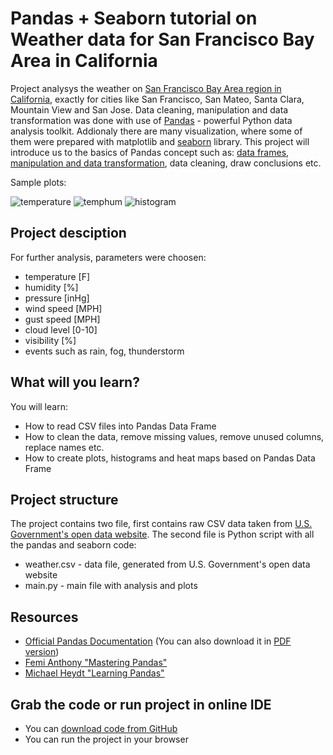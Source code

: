 # Pandas + Seaborn tutorial on Weather data for San Francisco Bay Area in California

Project analysys the weather on [San Francisco Bay Area region in California](https://en.wikipedia.org/wiki/San_Francisco_Bay_Area), exactly for cities like San Francisco, San Mateo, Santa Clara, Mountain View and San Jose.
Data cleaning, manipulation and data transformation was done with use of [Pandas](http://pandas.pydata.org/) - powerful Python data analysis toolkit. 
Addionaly there are many visualization, where some of them were prepared with matplotlib and [seaborn](https://seaborn.pydata.org/) library.
This project will introduce us to the basics of Pandas concept such as: [data frames](http://pandas.pydata.org/pandas-docs/stable/generated/pandas.DataFrame.html), [manipulation and data transformation](https://www.analyticsvidhya.com/blog/2016/01/12-pandas-techniques-python-data-manipulation/), data cleaning, draw conclusions etc.



Sample plots:

![temperature](https://user-images.githubusercontent.com/11740059/27057008-8975a544-4fca-11e7-8f7c-33091ed7f21e.jpg)
![temphum](https://user-images.githubusercontent.com/11740059/27057007-896ecd6e-4fca-11e7-91b6-88b25cc4baa9.jpg)
![histogram](https://user-images.githubusercontent.com/11740059/27057006-89682f5e-4fca-11e7-983c-3c792115946b.jpg)

## Project desciption

For further analysis, parameters were choosen:
* temperature [F]
* humidity [%]
* pressure [inHg]
* wind speed [MPH]
* gust speed [MPH]
* cloud level [0-10]
* visibility [%]
* events such as rain, fog, thunderstorm

## What will you learn?


You will learn:

* How to read CSV files into Pandas Data Frame
* How to clean the data, remove missing values, remove unused columns, replace names etc.
* How to create plots, histograms and heat maps based on Pandas Data Frame

## Project structure

The project contains two file, first contains raw CSV data taken from [U.S. Government's open data website](https://www.data.gov/). 
The second file is Python script with all the pandas and seaborn code:
* weather.csv - data file, generated from U.S. Government's open data website
* main.py - main file with analysis and plots

## Resources

* [Official Pandas Documentation](http://pandas.pydata.org/pandas-docs/stable/)
 (You can also download it in [PDF version](http://pandas.pydata.org/pandas-docs/stable/pandas.pdf))
* [Femi Anthony "Mastering Pandas"](https://www.packtpub.com/big-data-and-business-intelligence/mastering-pandas)
* [Michael Heydt "Learning Pandas"](https://www.amazon.com/Learning-Pandas-Python-Discovery-Analysis/dp/1783985127)

## Grab the code or run project in online IDE
* You can [download code from GitHub](https://github.com/simongeek/PandasDA)
* You can run the project in your browser
